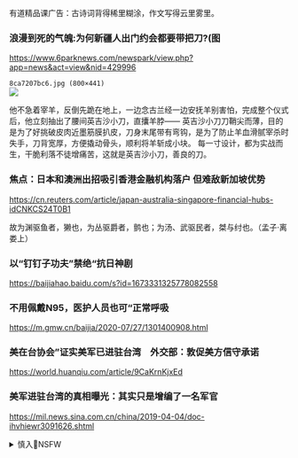 有道精品课广告：古诗词背得稀里糊涂，作文写得云里雾里。

### 浪漫到死的气魄:为何新疆人出门约会都要带把刀?(图
https://www.6parknews.com/newspark/view.php?app=news&act=view&nid=429996

`8ca7207bc6.jpg (800×441)`<br>
![](https://web.popo8.com/202007/28/14/8ca7207bc6.jpg)

他不急着宰羊，反倒先跪在地上，一边念古兰经一边安抚羊别害怕，完成整个仪式后，他立刻抽出了腰间英吉沙小刀，直攮羊脖—— 英吉沙小刀刀鞘尖而薄，目的是为了好挑破皮肉近墨筋膜扒皮，刀身末尾带有弯钩，是为了防止羊血滑腻宰杀时失手，刀背宽厚，方便撬动骨头，顺利将羊斩成小块。 每一寸设计，都为实战而生，干脆利落不徒增痛苦，这就是英吉沙小刀，善良的刀。

### 焦点：日本和澳洲出招吸引香港金融机构落户 但难敌新加坡优势
https://cn.reuters.com/article/japan-australia-singapore-financial-hubs-idCNKCS24T0B1

故为渊驱鱼者，獭也，为丛驱爵者，鹯也；为汤、武驱民者，桀与纣也。（孟子·离娄上）

### 以“钉钉子功夫”禁绝“抗日神剧
https://baijiahao.baidu.com/s?id=1673331325778082558

### 不用佩戴N95，医护人员也可“正常呼吸
https://m.gmw.cn/baijia/2020-07/27/1301400908.html

### 美在台协会”证实美军已进驻台湾　外交部：敦促美方信守承诺
https://world.huanqiu.com/article/9CaKrnKjxEd

### 美军进驻台湾的真相曝光：其实只是增编了一名军官
https://mil.news.sina.com.cn/china/2019-04-04/doc-ihvhiewr3091626.shtml

<details><summary>慎入🔞NSFW</summary>

Not Safe For Work
![](https://upload.wikimedia.org/wikipedia/commons/thumb/d/d3/Biohazard_Symbol_Specification.png/210px-Biohazard_Symbol_Specification.png)

<details><summary><b>风险自理Use At Your Own Risk🈲</summary>

### 北大教授郑也f指zg当下的统z集团子孙坐江山欲望弱化
https://www.rfi.fr/cn/zg/20200728-北大教授郑也f指zg当下的统z集团子孙坐江山欲望弱化

郑也夫认为，zg当下的统z集团遇到了一个人类历史上罕见的问题，就是特q阶层中高比例的子孙坐江山的欲望弱化，取而代之是移m海外的愿望。诸多原因促成了他们宁做美欧诸g之普通人，不作父母之邦的特q者。

自然与sh环境的极度恶化，sh环境的恶化过程更是愚蠢的现世报，特q阶层在破坏初具雏形的法制中致富，旋即就感到失去法律后自身的危机。“自毁家园后特q阶级的后代只好出g去寻找清洁与安全”，其二，家族暴富令后代心态大变，贪图安逸；其三，父母为保江山付出的维w成本的天文数字令儿孙们望而生畏。

子孙需要你为他们保江山吗？如果不需要，你寝食不安，费心劳力，所图何为？

他指出执z者的软肋就是其子孙。“他们可以打压住臣m，却抑制不了其亲子嫡孙的理性选择：融入世界，过文明的生活。”执z者应理性地盘算自己的利益，只有他们理性、现实地算计时，sh才能与他们对话、妥协、谋求双赢。

### q外文摘：zgg方乌鸦嘴，还有多少神预言？
https://www.dw.com/zh/q外文摘zgg方乌鸦嘴还有多少神预言/a-54323408

引导战狼外交舆论的御用学者、d媒，一向是乌鸦嘴，好的不灵坏的灵。在网路上挑动zg关闭美国驻港领馆舆论的《环球时报》总编辑胡锡进是其中一个。他曾叫嚣zg应增加一千枚核弹头，结果，美国核潜艇、核动力航母开始巡弋南h；

</details>
</details>
